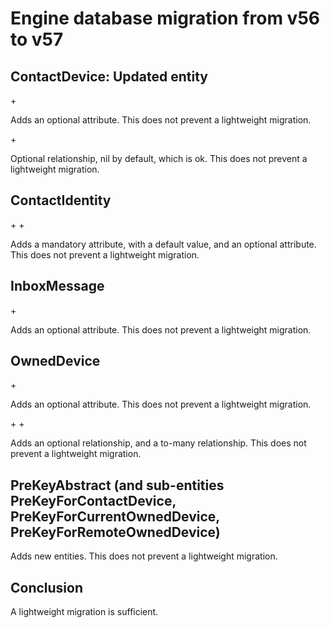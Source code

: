 #  Engine database migration from v56 to v57

## ContactDevice: Updated entity

+<attribute name="latestChannelCreationPingTimestamp" optional="YES" attributeType="Date" usesScalarValueType="NO"/>

Adds an optional attribute. This does not prevent a lightweight migration.

+<relationship name="preKeyForContactDevice" optional="YES" maxCount="1" deletionRule="Cascade" destinationEntity="PreKeyForContactDevice" inverseName="contactDevice" inverseEntity="PreKeyForContactDevice"/>

Optional relationship, nil by default, which is ok. This does not prevent a lightweight migration.

## ContactIdentity

+<attribute name="rawWasContactRecentlyOnline" attributeType="Boolean" defaultValueString="YES" usesScalarValueType="YES"/>
+<attribute name="serverTimestampOfLastContactDiscovery" optional="YES" attributeType="Date" usesScalarValueType="NO"/>

Adds a mandatory attribute, with a default value, and an optional attribute. This does not prevent a lightweight migration.

## InboxMessage

+<attribute name="rawExpectedContactForReProcessing" optional="YES" attributeType="Binary"/>

Adds an optional attribute. This does not prevent a lightweight migration.

## OwnedDevice

+<attribute name="latestChannelCreationPingTimestamp" optional="YES" attributeType="Date" usesScalarValueType="NO"/>

Adds an optional attribute. This does not prevent a lightweight migration.

+<relationship name="preKeyForRemoteOwnedDevice" optional="YES" maxCount="1" deletionRule="Cascade" destinationEntity="PreKeyForRemoteOwnedDevice" inverseName="remoteOwnedDevice" inverseEntity="PreKeyForRemoteOwnedDevice"/>
+<relationship name="preKeysForCurrentDevice" toMany="YES" deletionRule="Cascade" destinationEntity="PreKeyForCurrentOwnedDevice" inverseName="currentOwnedDevice" inverseEntity="PreKeyForCurrentOwnedDevice"/>

Adds an optional relationship, and a to-many relationship. This does not prevent a lightweight migration.

## PreKeyAbstract (and sub-entities PreKeyForContactDevice, PreKeyForCurrentOwnedDevice, PreKeyForRemoteOwnedDevice)

Adds new entities. This does not prevent a lightweight migration.

## Conclusion

A lightweight migration is sufficient.
